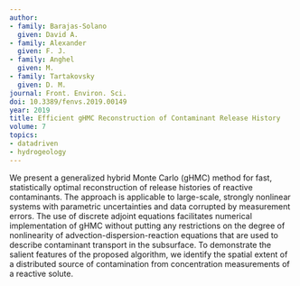 ```yaml
---
author:
- family: Barajas-Solano
  given: David A.
- family: Alexander
  given: F. J.
- family: Anghel
  given: M.
- family: Tartakovsky
  given: D. M.
journal: Front. Environ. Sci.
doi: 10.3389/fenvs.2019.00149
year: 2019
title: Efficient gHMC Reconstruction of Contaminant Release History
volume: 7
topics:
- datadriven
- hydrogeology
---
```


We present a generalized hybrid Monte Carlo (gHMC) method for fast, statistically optimal reconstruction of release histories of reactive contaminants. The approach is applicable to large-scale, strongly nonlinear systems with parametric uncertainties and data corrupted by measurement errors. The use of discrete adjoint equations facilitates numerical implementation of gHMC without putting any restrictions on the degree of nonlinearity of advection-dispersion-reaction equations that are used to describe contaminant transport in the subsurface. To demonstrate the salient features of the proposed algorithm, we identify the spatial extent of a distributed source of contamination from concentration measurements of a reactive solute.
